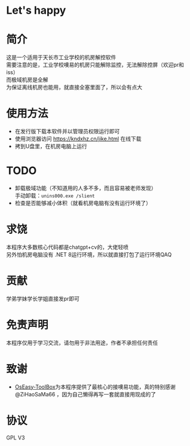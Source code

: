 # Let's happy
# 简介
这是一个适用于天长市工业学校的机房解控软件</br>
需要注意的是，工业学校噢易的机房只能解除监控，无法解除控屏（欢迎pr和iss）</br>
而极域机房是全解</br>
为保证离线机房也能用，就直接全塞里面了，所以会有点大
# 使用方法
- 在发行版下载本软件并以管理员权限运行即可
- 使用浏览器访问 https://kndxhz.cn/jike.html 在线下载
- 拷到U盘里，在机房电脑上运行
# TODO
- 卸载极域功能（不知道用的人多不多，而且容易被老师发现）</br>手动卸载：```unins000.exe /slient```
- 检查是否能够减小体积（就看机房电脑有没有运行环境了）
# 求饶
本程序大多数核心代码都是chatgpt+cv的，大佬轻喷</br>
另外怕机房电脑没有 .NET 8运行环境，所以就直接打包了运行环境QAQ
# 贡献
学弟学妹学长学姐直接发pr即可
# 免责声明
本程序仅用于学习交流，请勿用于非法用途，作者不承担任何责任
# 致谢
- [OsEasy-ToolBox](https://github.com/ZiHaoSaMa66/OsEasy-ToolBox)为本程序提供了最核心的接噢易功能，真的特别感谢 @ZiHaoSaMa66 ，因为自己懒得再写一套就直接用现成的了
# 协议
GPL V3

